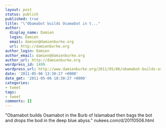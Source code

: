 ```yaml
---
layout: post
status: publish
published: true
title: "\"Obamabot builds Osamabot in t..."
author:
  display_name: Damien
  login: Damien
  email: damien@damienburke.org
  url: http://damienburke.org
author_login: Damien
author_email: damien@damienburke.org
author_url: http://damienburke.org
wordpress_id: 1499
wordpress_url: http://www.damienburke.org/2011/05/06/obamabot-builds-osamabot-in-t/
date: '2011-05-06 13:30:27 +0000'
date_gmt: '2011-05-06 18:30:27 +0000'
categories:
- tweet
tags:
- tweet
comments: []
---
```

<p>"Obamabot builds Osamabot in the Burb of Islamabad then bags the bot and drops the bod in the deep blue abyss." nukees.com&#47;d&#47;20110506.html</p>
